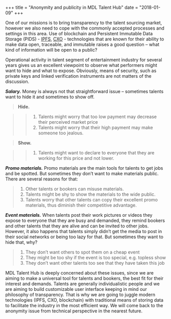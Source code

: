+++
title = "Anonymity and publicity in MDL Talent Hub"
date = "2018-01-09"
+++

One of our missions is to bring transparency to the talent sourcing market, however we also need to cope with the commonly accepted processes and settings in this area. Use of blockchain and Persistent Immutable Data Storage (PIDS) - [IPFS](https://ipfs.io/), [CXO](https://www.skycoin.net/) - technologies that are known for their ability to make data open, traceable, and immutable raises a good question – what kind of information will be open to a public?

Operational activity in talent segment of entertainment industry for several years gives us an excellent viewpoint to observe what performers might want to hide and what to expose. Obviously, means of security, such as private keys and linked verification instruments are not matters of the discussion.

***Salary.*** Money is always not that straightforward issue – sometimes talents want to hide it and sometimes to show off.

>**Hide.**

>>  1. Talents might worry that too low payment may decrease their perceived market price
>>  2. Talents might worry that their high payment may make someone too jealous.

>**Show.**

>>  1. Talents might want to declare to everyone that they are working for this price and not lower.

***Promo materials.*** Promo materials are the main tools for talents to get jobs and be spotted. But sometimes they don’t want to make materials public. There are several reasons for that:

>  1.	Other talents or bookers can misuse materials.
>  2.	Talents might be shy to show the materials to the wide public.
>  3.	Talents worry that other talents can copy their excellent promo materials, thus diminish their competitive advantage.

***Event materials.*** When talents post their work pictures or videos they expose to everyone that they are busy and demanded, they remind bookers and other talents that they are alive and can be invited to other jobs. However, it also happens that talents simply didn’t get the media to post in their social networks or being too lazy for that. But sometimes they want to hide that, why?

>  1.	They don’t want others to spot them on a cheap event
>  2.	They might be too shy if the event is too special, e.g. topless show
>  3.	They don’t want other talents too see that they have taken this job

MDL Talent Hub is deeply concerned about these issues, since we are aiming to make a universal tool for talents and bookers, the best fit for their interest and demands. Talents are generally individualistic people and we are aiming to build customizable user interface keeping in mind our philosophy of transparency. That is why we are going to juggle modern technologies (IPFS, CXO, blockchain) with traditional means of storing data to facilitate the industry in the most efficient way.  We will come back to the anonymity issue from technical perspective in the nearest future.
